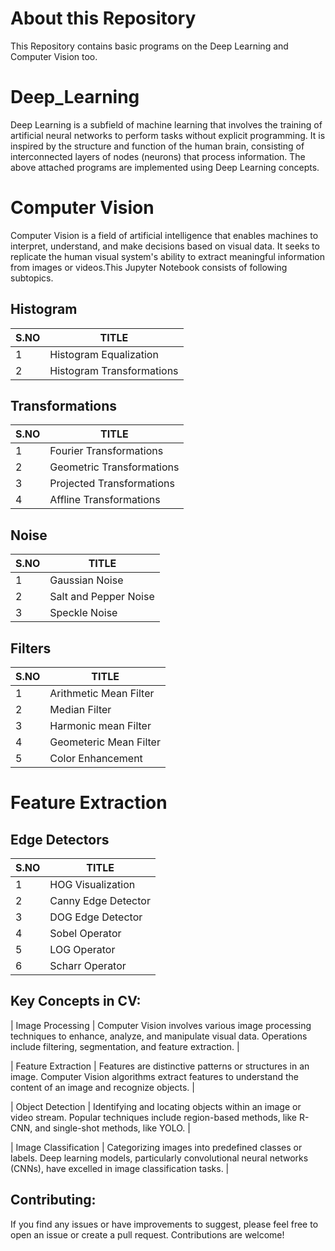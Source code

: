# About this Repository
This Repository contains basic programs on the Deep Learning and Computer Vision too.

# Deep_Learning
Deep Learning is a subfield of machine learning that involves the training of artificial neural networks to perform tasks without explicit programming. It is inspired by the structure and function of the human brain, consisting of interconnected layers of nodes (neurons) that process information. The above attached programs are implemented using Deep Learning concepts.

# Computer Vision
Computer Vision is a field of artificial intelligence that enables machines to interpret, understand, and make decisions based on visual data. It seeks to replicate the human visual system's ability to extract meaningful information from images or videos.This Jupyter Notebook consists of following subtopics. 

## Histogram
| S.NO | TITLE | 
|------|----------|
| 1 | Histogram Equalization |
| 2 | Histogram Transformations |

## Transformations
| S.NO | TITLE | 
|------|----------|
| 1 | Fourier Transformations |
| 2 | Geometric Transformations |
| 3 | Projected Transformations |
| 4 | Affline Transformations |

## Noise
| S.NO | TITLE | 
|------|----------|
| 1 | Gaussian Noise |
| 2 | Salt and Pepper Noise |
| 3 | Speckle Noise |

## Filters
| S.NO | TITLE | 
|------|----------|
| 1 | Arithmetic Mean Filter |
| 2 | Median Filter |
| 3 | Harmonic mean Filter |
| 4 | Geometeric Mean Filter |
| 5 | Color Enhancement |

# Feature Extraction

## Edge Detectors
| S.NO | TITLE | 
|------|----------|
| 1 | HOG Visualization |
| 2 | Canny Edge Detector |
| 3 | DOG Edge Detector |
| 4 | Sobel Operator |
| 5 | LOG Operator |
| 6 | Scharr Operator |

## Key Concepts in CV:

| Image Processing | Computer Vision involves various image processing techniques to enhance, analyze, and manipulate visual data. Operations include filtering, segmentation, and feature extraction. |

| Feature Extraction | Features are distinctive patterns or structures in an image. Computer Vision algorithms extract features to understand the content of an image and recognize objects. |

| Object Detection | Identifying and locating objects within an image or video stream. Popular techniques include region-based methods, like R-CNN, and single-shot methods, like YOLO. |

| Image Classification | Categorizing images into predefined classes or labels. Deep learning models, particularly convolutional neural networks (CNNs), have excelled in image classification tasks. |

## Contributing:
If you find any issues or have improvements to suggest, please feel free to open an issue or create a pull request. Contributions are welcome!

